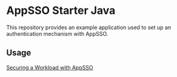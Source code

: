 # AppSSO Starter Java

This repository provides an example application used to set up an authentication mechanism with AppSSO.

## Usage

[Securing a Workload with AppSSO](https://docs.vmware.com/en/VMware-Tanzu-Application-Platform/1.5/tap/app-sso-app-operators-secure-spring-boot-workload.html)

